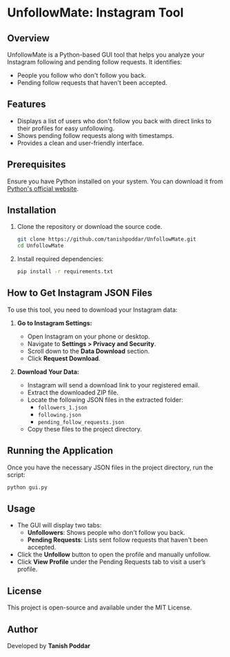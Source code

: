 # UnfollowMate: Instagram Tool

## Overview
UnfollowMate is a Python-based GUI tool that helps you analyze your Instagram following and pending follow requests. It identifies:
- People you follow who don't follow you back.
- Pending follow requests that haven't been accepted.

## Features
- Displays a list of users who don't follow you back with direct links to their profiles for easy unfollowing.
- Shows pending follow requests along with timestamps.
- Provides a clean and user-friendly interface.

## Prerequisites
Ensure you have Python installed on your system. You can download it from [Python's official website](https://www.python.org/downloads/).

## Installation
1. Clone the repository or download the source code.
   ```sh
   git clone https://github.com/tanishpoddar/UnfollowMate.git
   cd UnfollowMate
   ```
2. Install required dependencies:
   ```sh
   pip install -r requirements.txt
   ```

## How to Get Instagram JSON Files
To use this tool, you need to download your Instagram data:

1. **Go to Instagram Settings:**
   - Open Instagram on your phone or desktop.
   - Navigate to **Settings > Privacy and Security**.
   - Scroll down to the **Data Download** section.
   - Click **Request Download**.
   
2. **Download Your Data:**
   - Instagram will send a download link to your registered email.
   - Extract the downloaded ZIP file.
   - Locate the following JSON files in the extracted folder:
     - `followers_1.json`
     - `following.json`
     - `pending_follow_requests.json`
   - Copy these files to the project directory.

## Running the Application
Once you have the necessary JSON files in the project directory, run the script:
```sh
python gui.py
```

## Usage
- The GUI will display two tabs:
  - **Unfollowers**: Shows people who don't follow you back.
  - **Pending Requests**: Lists sent follow requests that haven't been accepted.
- Click the **Unfollow** button to open the profile and manually unfollow.
- Click **View Profile** under the Pending Requests tab to visit a user’s profile.

## License
This project is open-source and available under the MIT License.

## Author
Developed by **Tanish Poddar**
